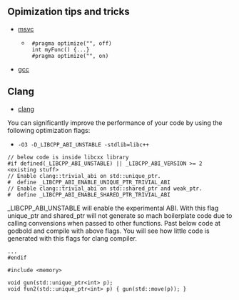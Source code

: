## Opimization tips and tricks


- [msvc](https://docs.microsoft.com/en-us/cpp/build/optimization-best-practices?view=msvc-160)
   - ```
      #pragma optimize("", off)
      int myFunc() {...}
      #pragma optimize("", on)
      ```
- [gcc](https://gcc.gnu.org/onlinedocs/gcc/Optimize-Options.html)

## Clang
- [clang](https://clang.llvm.org/docs/Optimization-Guide.html)

You can significantly improve the performance of your code by using the following optimization flags:
   - `-O3 -D_LIBCPP_ABI_UNSTABLE -stdlib=libc++`
```
// below code is inside libcxx library
#if defined(_LIBCPP_ABI_UNSTABLE) || _LIBCPP_ABI_VERSION >= 2
<existing stuff>
// Enable clang::trivial_abi on std::unique_ptr.
#  define _LIBCPP_ABI_ENABLE_UNIQUE_PTR_TRIVIAL_ABI
// Enable clang::trivial_abi on std::shared_ptr and weak_ptr.
#  define _LIBCPP_ABI_ENABLE_SHARED_PTR_TRIVIAL_ABI
```

_LIBCPP_ABI_UNSTABLE will enable the experimental ABI. With this flag unique_ptr and shared_ptr will not generate so mach boilerplate code due to calling convensions when passed to other functions.
Past below code at godbold and compile with above flags. You will see how little code is generated with this flags for clang compiler. 
```
...
#endif

#include <memory>

void gun(std::unique_ptr<int> p);
void fun2(std::unique_ptr<int> p) { gun(std::move(p)); }
```

